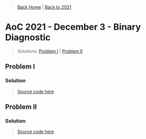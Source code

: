 > [Back Home](/)   &#124;   [Back to 2021](/2021/)

# AoC 2021 - December 3 - Binary Diagnostic

> Solutions: [Problem I](#solution)   &#124;   [Problem II](#solution-1)

## Problem I


### Solution

> [Source code here](https://github.com/kevinrpb/AoC/blob/main/aoc-code/y2021/d03/solution1.py)


## Problem II



### Solution

> [Source code here](https://github.com/kevinrpb/AoC/blob/main/aoc-code/y2021/d03/solution2.py)
